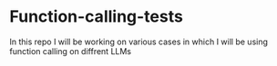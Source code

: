 # Function-calling-tests
In this repo I will be working on various cases in which I will be using function calling on diffrent LLMs

